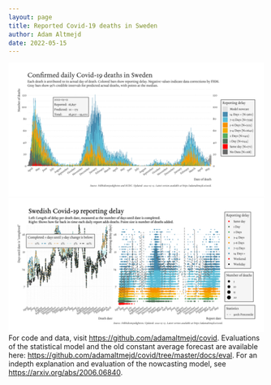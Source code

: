 ```yaml
---
layout: page
title: Reported Covid-19 deaths in Sweden
author: Adam Altmejd
date: 2022-05-15
---
```


![Graph of Swedish Covid-19 deaths with reporting delay.](deaths_lag_sweden_2022-05-15.png "Swedish Covid-19 deaths.")
![Graph of Swedish Covid-19 reporting delay in daily deaths.](lag_trend_sweden_2022-05-15.png "Trend in Swedish Covid-19 mortality reporting delay.")
For code and data, visit <https://github.com/adamaltmejd/covid>.
Evaluations of the statistical model and the old constant average forecast are available here: <https://github.com/adamaltmejd/covid/tree/master/docs/eval>.
For an indepth explanation and evaluation of the nowcasting model, see <https://arxiv.org/abs/2006.06840>.

